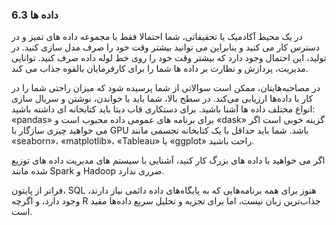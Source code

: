 ### 6.3 داده ها

در یک محیط آکادمیک یا تحقیقاتی، شما احتمالا فقط با مجموعه داده های تمیز و در دسترس کار می کنید و بنابراین می توانید بیشتر وقت خود را صرف مدل سازی کنید. در تولید، این احتمال وجود دارد که بیشتر وقت خود را روی خط لوله داده صرف کنید. توانایی مدیریت، پردازش و نظارت بر داده ها شما را برای کارفرمایان بالقوه جذاب می کند.

در مصاحبه‌هایتان، ممکن است سوالاتی از شما پرسیده شود که میزان راحتی شما را در کار با داده‌ها ارزیابی می‌کند. در سطح بالا، شما باید با خواندن، نوشتن و سریال سازی انواع مختلف داده ها آشنا باشید. برای دستکاری قاب دیتا باید کتابخانه ای داشته باشید: «pandas» برای برنامه های عمومی داده محبوب است و «dask» گزینه خوبی است اگر می خواهید چیزی سازگار با GPU باشد. شما باید حداقل با یک کتابخانه تجسمی مانند «seaborn»، «matplotlib»، «Tableau» یا «ggplot» راحت باشید.

اگر می خواهید با داده های بزرگ کار کنید، آشنایی با سیستم های مدیریت داده های توزیع شده مانند Spark و Hadoop ضرری ندارد.

فراتر از پایتون، SQL هنوز برای همه برنامه‌هایی که به پایگاه‌های داده دائمی نیاز دارند، وجود دارد، و اگرچه R جذاب‌ترین زبان نیست، اما برای تجزیه و تحلیل سریع داده‌ها مفید است.